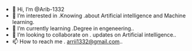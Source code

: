 - 👋 Hi, I’m @Arib-1332
- 👀 I’m interested in .Knowing .about Artificial intelligence and Machine learning.
- 🌱 I’m currently learning .Degree in engeneering..
- 💞️ I’m looking to collaborate on . updates on Artificial intelligence..
- 📫 How to reach me . arrii1332@gmail.com..

<!---
Arib-1332/Arib-1332 is a ✨ special ✨ repository because its `README.md` (this file) appears on your GitHub profile.
You can click the Preview link to take a look at your changes.
--->
